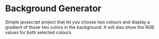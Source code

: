 # Background Generator

Simple javascript project that let you choose two colours and display a gradient of those two colors in the background. It will also show the RGB values for both selected colours.